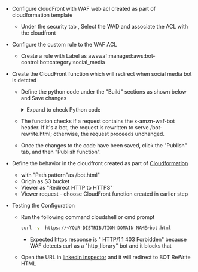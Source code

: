 - Configure cloudFront with WAF web acl created as part of cloudformation template
    - Under the security tab , Select the WAD and associate the ACL with the cloudfront

- Configure the custom rule to the WAF ACL
    - Create a rule with Label as awswaf:managed:aws:bot-control:bot:category:social_media


- Create the CloudFront function which will redirect when social media bot is detcted
    - Define the python code  under the "Build" sections as shown below and Save changes
        <details>
        <summary>Expand to check Python code</summary>

         ```py
        function handler(event) {
            //extract bot header from Request
            var request = event.request
            var botRequest = request.headers['x-amzn-waf-bot'] ? request.headers['x-amzn-waf-bot'].value : undefined;
            //in case there is no bot header, then just move forward with the request, this would essentially mean which is a valid user
            if (botRequest == undefined) {
                console.log(request)
                return request
            //in case there is a safe bot identified by WAF, let's reply with a different resource
            } else if (botRequest == "true"){
                request.uri = "/bot-rewrite.html"
            }
            return request
        }
        ```
        </details>
    
    - The function checks if a request contains the x-amzn-waf-bot header. If it's a bot, the request is rewritten to serve /bot-rewrite.html; otherwise, the request proceeds unchanged.
    - Once the changes to the code have been saved, click the "Publish" tab, and then "Publish function". 

- Define the behavior in the cloudfront created as part of [Cloudformation](/Edge%20Functions/01-Sol-Deployment/01-Cloudfront.yaml) 
    - with "Path pattern"as /bot.html"
    - Origin as S3 bucket
    - Viewer as "Redirect HTTP to HTTPS"
    - Viewer request - choose CloudFront function created in earlier step 

- Testing the Configuration

    - Run the following command cloudshell or cmd prompt
        ```bash
        curl -v  https://<YOUR-DISTRIBUTION-DOMAIN-NAME>bot.html
        ```
        - Expected https response is "  HTTP/1.1 403 Forbidden" because WAF detects curl as a "http_library" bot and it blocks that

    - Open the URL  in [linkedin inspector](https://www.linkedin.com/post-inspector/) and it will redirect to BOT ReWrite HTML
